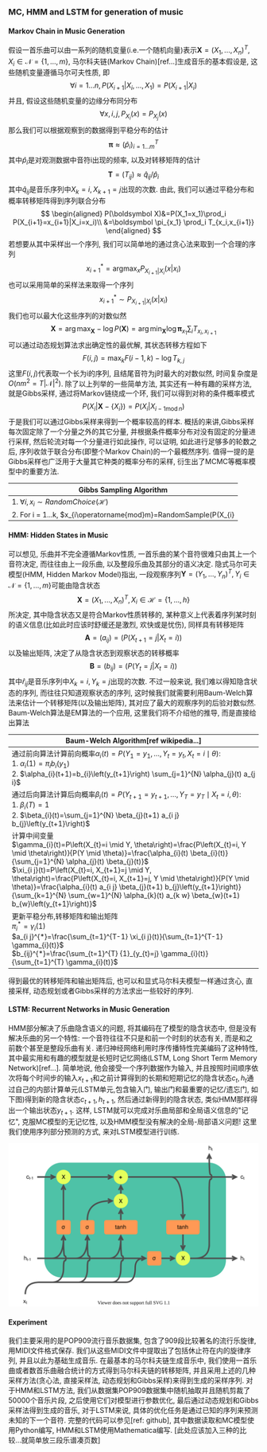### MC, HMM and LSTM for generation of music

#### Markov Chain in Music Generation

假设一首乐曲可以由一系列的随机变量(i.e.一个随机向量)表示$\boldsymbol X=(X_1,...,X_n)^T,X_i\in\mathcal N=\{1,...,m\}$, 马尔科夫链(Markov Chain)[ref...]生成音乐的基本假设是, 这些随机变量遵循马尔可夫性质,  即
$$
\forall i=1...n,P(X_{i+1}|X_{i},...,X_1)=P(X_{i+1}|X_{i})
$$
并且, 假设这些随机变量的边缘分布同分布
$$
\forall x,i,j,P_{X_i}(x)=P_{X_j}(x)
$$
 那么我们可以根据观察到的数据得到平稳分布的估计
$$
\boldsymbol \pi\approx (\hat p_i)_{i=1...m}^T
$$
其中$\hat p_i$是对观测数据中音符i出现的频率, 以及对转移矩阵的估计
$$
\boldsymbol T=(T_{ij})\approx\hat q_{ij}/\hat p_{i}
$$
其中$\hat q_{ij}$是音乐序列中$X_k=i,X_{k+1}=j$出现的次数. 由此, 我们可以通过平稳分布和概率转移矩阵得到序列联合分布
$$
\begin{aligned}
P(\boldsymbol X)&=P(X_1=x_1)\prod_i P(X_{i+1}=x_{i+1}|X_i=x_i)\\
&=\boldsymbol \pi_{x_1} \prod_i T_{x_i,x_{i+1}} 
\end{aligned}
$$
若想要从其中采样出一个序列, 我们可以简单地的通过贪心法来取到一个合理的序列
$$
x_{i+1}^*=\operatorname{argmax}_{x}P_{X_{i+1}|X_i}(x|x_i)
$$
也可以采用简单的采样法来取得一个序列
$$
x_{i+1}^*\sim P_{X_{i+1}|X_i}(x|x_i)
$$
我们也可以最大化这些序列的对数似然
$$
\boldsymbol X=\arg\max_{\boldsymbol X} -\log P(\boldsymbol X)=\arg\min_{\boldsymbol X}  \log \boldsymbol \pi_{x_1} \sum_i T_{x_i,x_{i+1}}
$$
可以通过动态规划算法求出确定性的最优解, 其状态转移方程如下
$$
F(i,j)=\max_k F(i-1,k)-\log T_{k,j}
$$
这里$F(i,j)$代表取一个长为i的序列, 且结尾音符为j时最大的对数似然, 时间复杂度是$O(n m^2=T|\mathcal N|^2)$. 除了以上列举的一些简单方法, 其实还有一种有趣的采样方法, 就是Gibbs采样, 通过将Markov链绕成一个环, 我们可以得到对称的条件概率模式
$$
P(X_{i}|\boldsymbol X-\{X_i\})=P(X_{i}|X_{i-1\operatorname{mod}n})
$$
于是我们可以通过Gibbs采样来得到一个概率较高的样本. 概括的来讲,Gibbs采样每次固定除了一个分量之外的其它分量, 并根据条件概率分布对没有固定的分量进行采样, 然后轮流对每一个分量进行如此操作, 可以证明, 如此进行足够多的轮数之后, 序列收敛于联合分布(即整个Markov Chain)的一个最概然序列. 值得一提的是Gibbs采样也广泛用于大量其它种类的概率分布的采样, 衍生出了MCMC等概率模型中的重要方法.

| Gibbs Sampling Algorithm                                     |
| ------------------------------------------------------------ |
| 1. $\forall i,x_i\sim RandomChoice(\mathcal H )$             |
| 2. For i = 1...k, $x_{i\operatorname{mod}m}=RandomSample(P(X_{i}|\boldsymbol X-\{X_i\})=P(X_{i}|X_{i-1\operatorname{mod}n}))$ |

#### HMM: Hidden States in Music

可以想见, 乐曲并不完全遵循Markov性质, 一首乐曲的某个音符很难只由其上一个音符决定, 而往往由上一段乐曲, 以及整段乐曲及其部分的语义决定. 隐式马尔可夫模型(HMM, Hidden Markov Model)指出, 一段观察序列$\boldsymbol Y=(Y_1,...,Y_n)^T,Y_i\in\mathcal N=\{1,...,m\}$可能由隐含状态$$\boldsymbol X=(X_1,...,X_n)^T,X_i\in\mathcal H=\{1,...,h\}$$所决定, 其中隐含状态又是符合Markov性质转移的, 某种意义上代表着序列某时刻的语义信息(比如此时应该时舒缓还是激烈, 欢快或是忧伤), 同样具有转移矩阵
$$
\boldsymbol A=(a_{ij})=(P(X_{t+1}=j|X_t=i))
$$
以及输出矩阵, 决定了从隐含状态到观察状态的转移概率
$$
\boldsymbol B=(b_{ij})=(P(Y_t=j|X_t=i))
$$
其中$\hat r_{ij}$是音乐序列中$X_k=i,Y_k=j$出现的次数. 不过一般来说, 我们难以得知隐含状态的序列, 而往往只知道观察状态的序列, 这时候我们就需要利用Baum-Welch算法来估计一个转移矩阵(以及输出矩阵), 其对应了最大的观察序列的后验对数似然. Baum-Welch算法是EM算法的一个应用, 这里我们将不介绍他的推导, 而是直接给出算法

| Baum-Welch Algorithm[ref wikipedia...]                       |
| ------------------------------------------------------------ |
| 通过前向算法计算前向概率$\alpha_{i}(t)=P\left(Y_{1}=y_{1}, \ldots, Y_{t}=y_{t}, X_{t}=i \mid \theta\right)$:<br />1. $\alpha_{i}(1)=\pi_{i} b_{i}\left(y_{1}\right)$<br/>2. $\alpha_{i}(t+1)=b_{i}\left(y_{t+1}\right) \sum_{j=1}^{N} \alpha_{j}(t) a_{j i}$ |
| 通过后向算法计算后向概率$\beta_{i}(t)=P\left(Y_{t+1}=y_{t+1}, \ldots, Y_{T}=y_{T} \mid X_{t}=i, \theta\right)$:<br />1. $\beta_{i}(T)=1$<br/>2. $\beta_{i}(t)=\sum_{j=1}^{N} \beta_{j}(t+1) a_{i j} b_{j}\left(y_{t+1}\right)$ |
| 计算中间变量<br />$\gamma_{i}(t)=P\left(X_{t}=i \mid Y, \theta\right)=\frac{P\left(X_{t}=i, Y \mid \theta\right)}{P(Y \mid \theta)}=\frac{\alpha_{i}(t) \beta_{i}(t)}{\sum_{j=1}^{N} \alpha_{j}(t) \beta_{j}(t)}$<br />$\xi_{i j}(t)=P\left(X_{t}=i, X_{t+1}=j \mid Y, \theta\right)=\frac{P\left(X_{t}=i, X_{t+1}=j, Y \mid \theta\right)}{P(Y \mid \theta)}=\frac{\alpha_{i}(t) a_{i j} \beta_{j}(t+1) b_{j}\left(y_{t+1}\right)}{\sum_{k=1}^{N} \sum_{w=1}^{N} \alpha_{k}(t) a_{k w} \beta_{w}(t+1) b_{w}\left(y_{t+1}\right)}$ |
| 更新平稳分布,转移矩阵和输出矩阵<br />$\pi_{i}^{*}=\gamma_{i}(1)$<br />$a_{i j}^{*}=\frac{\sum_{t=1}^{T-1} \xi_{i j}(t)}{\sum_{t=1}^{T-1} \gamma_{i}(t)}$<br />$b_{ij}^{*}=\frac{\sum_{t=1}^{T} {1}_{y_{t}=j} \gamma_{i}(t)}{\sum_{t=1}^{T} \gamma_{i}(t)}$ |

得到最优的转移矩阵和输出矩阵后, 也可以和显式马尔科夫模型一样通过贪心, 直接采样, 动态规划或者Gibbs采样的方法求出一些较好的序列. 

#### LSTM: Recurrent Networks in Music Generation

HMM部分解决了乐曲隐含语义的问题, 将其编码在了模型的隐含状态中, 但是没有解决乐曲的另一个特性: 一个音符往往不只是和前一个时刻的状态有关, 而是和之前数个甚至是整段乐曲有关. 递归神经网络利用时序传播特性完美编码了这种特性, 其中最实用和有趣的模型就是长短时记忆网络(LSTM, Long Short Term Memory Network)[ref...]. 简单地说, 他会接受一个序列数据作为输入, 并且按照时间顺序依次将每个时间步的输入$x_{t+1}$和之前计算得到的长期和短期记忆的隐含状态$c_t,h_t$通过自己的内部计算单元(LSTM单元,包含输入门, 输出门和最重要的记忆/遗忘门, 如下图)得到新的隐含状态$c_{t+1},h_{t+1}$, 然后通过新得到的隐含状态, 类似HMM那样得出一个输出状态$y_{t+1}$. 这样, LSTM就可以完成对乐曲局部和全局语义信息的"记忆", 克服MC模型的无记忆性, 以及HMM模型没有解决的全局-局部语义问题! 这里我们使用序列部分预测的方式, 来对LSTM模型进行训练.

![](LSTM_cell.svg)

#### Experiment

我们主要采用的是POP909流行音乐数据集, 包含了909段比较著名的流行乐旋律, 用MIDI文件格式保存. 我们从这些MIDI文件中提取出了包括休止符在内的旋律序列, 并且以此为基础生成音乐. 在最基本的马尔科夫链生成音乐中, 我们使用一首乐曲或者数首乐曲融合统计的方式得到马尔科夫链的转移矩阵, 并且采用上述的几种采样方法(贪心法, 直接采样法, 动态规划和Gibbs采样)来得到生成的采样序列. 对于HMM和LSTM方法, 我们从数据集POP909数据集中随机抽取并且随机剪裁了50000个音乐片段, 之后使用它们对模型进行参数优化, 最后通过动态规划和Gibbs采样法得到生成的音乐, 对于LSTM来说, 具体的优化任务是通过已知的序列来预测未知的下一个音符. 完整的代码可以参见[ref: github], 其中数据读取和MC模型使用Python编写, HMM和LSTM使用Mathematica编写. [此处应该加入三种的比较...就简单放三段乐谱凑页数]